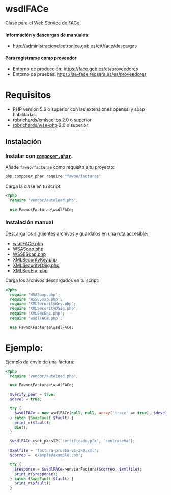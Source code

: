 # wsdlFACe
Clase para el [Web Service de FACe](https://face.gob.es/es).

#### Información y descargas de manuales:

- http://administracionelectronica.gob.es/ctt/face/descargas

#### Para registrarse como proveedor

- Entorno de producción: https://face.gob.es/es/proveedores
- Entorno de pruebas: https://se-face.redsara.es/es/proveedores

# Requisitos

- PHP version 5.6 o superior con las extensiones openssl y soap habilitadas.
- [robrichards/xmlseclibs](https://github.com/robrichards/xmlseclibs) 2.0 o superior
- [robrichards/wse-php](https://github.com/robrichards/wse-php) 2.0 o superior

## Instalación

### Instalar con [`composer.phar`](http://getcomposer.org).

Añade `fawno/facturae` como requisito a tu proyecto:

```sh
php composer.phar require "fawno/facturae"
```
Carga la clase en tu script:

```php
<?php
  require 'vendor/autoload.php';

  use Fawno\Facturae\wsdlFACe;
```

### Instalación manual

Descarga los siguientes archivos y guardalos en una ruta accesible:

- [wsdlFACe.php](https://github.com/fawno/facturae/raw/master/src/wsdlFACe.php)
- [WSASoap.php](https://github.com/robrichards/wse-php/raw/master/src/WSASoap.php)
- [WSSESoap.php](https://github.com/robrichards/wse-php/raw/master/src/WSSESoap.php)
- [XMLSecurityKey.php](https://github.com/robrichards/xmlseclibs/raw/master/src/XMLSecurityKey.php)
- [XMLSecurityDSig.php](https://github.com/robrichards/xmlseclibs/raw/master/src/XMLSecurityDSig.php)
- [XMLSecEnc.php](https://github.com/robrichards/xmlseclibs/raw/master/src/XMLSecEnc.php)


Carga los archivos descargados en tu script:

```php
<?php
  require 'WSASoap.php';
  require 'WSSESoap.php';
  require 'XMLSecurityKey.php';
  require 'XMLSecurityDSig.php';
  require 'XMLSecEnc.php';
  require 'wsdlFACe.php';

  use Fawno\Facturae\wsdlFACe;
```

# Ejemplo:
Ejemplo de envío de una factura:

```php
<?php
  require 'vendor/autoload.php';

  use Fawno\Facturae\wsdlFACe;

  $verify_peer = true;
  $devel = true;

  try {
    $wsdlFACe = new wsdlFACe(null, null, array('trace' => true), $devel, $verify_peer);
  } catch (SoapFault $fault) {
    print_r($fault);
    die();
  }

  $wsdlFACe->set_pkcs12('certificado.pfx', 'contraseña');

  $xmlfile = 'factura-prueba-v1-2-0.xml';
  $correo = 'example@example.com';

  try {
    $response = $wsdlFACe->enviarFactura($correo, $xmlfile);
    print_r($response);
  } catch (SoapFault $fault) {
    print_r($fault);
  }
```
